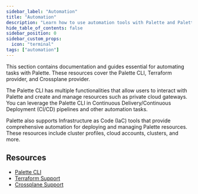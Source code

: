 ```yaml
---
sidebar_label: "Automation"
title: "Automation"
description: "Learn how to use automation tools with Palette and Palette VerteX."
hide_table_of_contents: false
sidebar_position: 0
sidebar_custom_props:
  icon: "terminal"
tags: ["automation"]
---
```


This section contains documentation and guides essential for automating tasks with Palette. These resources cover the
Palette CLI, Terraform provider, and Crossplane provider.

The Palette CLI has multiple functionalities that allow users to interact with Palette and create and manage resources
such as private cloud gateways. You can leverage the Palette CLI in Continuous Delivery/Continuous Deployment (CI/CD)
pipelines and other automation tasks.

Palette also supports Infrastructure as Code (IaC) tools that provide comprehensive automation for deploying and
managing Palette resources. These resources include cluster profiles, cloud accounts, clusters, and more.

## Resources

- [Palette CLI](./palette-cli/install-palette-cli.md)
- [Terraform Support](./terraform/terraform.md)
- [Crossplane Support](./crossplane/crossplane.md)
